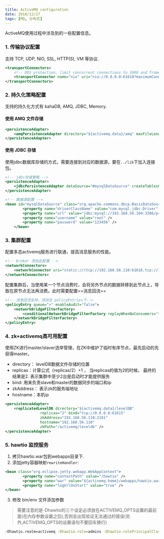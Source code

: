 ```yaml
---
title: ActiveMQ configuration
date: 2018/12/27
tags: [MQ, 分布式]
---
```


ActiveMQ使用过程中涉及到的一些配置信息。
### 1. 传输协议配置
支持 TCP, UDP, NIO, SSL, HTTP(S), VM 等协议.
```xml
<transportConnectors>
    <!-- DOS protection, limit concurrent connections to 1000 and frame size to 100MB -->
    <transportConnector name="nio" uri="nio://0.0.0.0:61618?maximumConnections=1000&amp;wireFormat.maxFrameSize=104857600" />
</transportConnectors>
```

### 2. 持久化策略配置
支持的持久化方式有 kahaDB, AMQ, JDBC, Memory.
#### 使用 AMQ 文件存储
```xml
<persistenceAdapter>
    <amqPersistenceAdapter directory="${activemq.data}/amq" maxFileLength="32m"/> 
</persistenceAdapter>
```

#### 使用 JDBC 存储
使用jdbc数据库存储的方式，需要连接到对应的数据源，要在`../lib`下加入连接包。
```xml
<!-- jdbc存储策略 -->
<persistenceAdapter>
    <jdbcPersistenceAdapter dataSource="#mysqlDataSource" createTablesOnStartup="true" />
</persistenceAdapter>

<!-- 数据源配置 -->
<bean id="mysqlDataSource" class="org.apache.commons.dbcp.BasicDataSource" destroy-method="close">
        <property name="driverClassName" value="com.mysql.jdbc.Driver" />
        <property name="url" value="jdbc:mysql://192.168.56.104:3306/practice_dev" />
        <property name="username" value="root" />
        <property name="password" value="123456" />
    </bean>
```

### 3. 集群配置
配置多态activemq服务进行联通，提高消息服务的性能。
```xml
<!-- broker 添加此配置 -->
<networkConnectors>
    <networkConnector uri="static://(tcp://192.168.56.110:61616,tcp://192.168.56.120:61616)" />
</networkConnectors>
```
配置集群后，当使用某一个节点消费时，会将另外节点的数据转移到此节点上，导致在原节点无法再消费。此时需要配置==消息回流==
```xml
<!-- 消息回流支持，添加在 policyEntries下-->
<policyEntry queue=">" enableAudit="false">
    <networkBridgeFilterFactory>
        <conditionalNetworkBridgeFilterFactory replayWhenNoConsumers="true" />
    </networkBridgeFilterFactory>
</policyEntry>
```

### 4. zk+activemq高可用配置
使用ZK进行master/slaver选举管理，在ZK中维护了临时有序节点，最先启动的先获得master。
- directory： levelDB数据文件存储的位置
- replicas：计算公式（replicas/2）+1  ， 当replicas的值为2的时候， 最终的结果是2. 表示集群中至少2台是启动时才能提供服务
- bind:  用来负责slave和master的数据同步的端口和ip
- zkAddress： 表示zk的服务端地址
- hostname：本机ip
```xml
<persistenceAdapter>
    <replicatedLevelDB directory="${activemq.data}/levelDB" 
                replicas="2" bind="tcp://0.0.0.0:61615"
                zkAddress="192.168.56.110:2181"
                hostname="192.168.56.110"
                zkPath="/activemq/leveldb" />
</persistenceAdapter>
```

### 5. hawtio 监控服务
1. 拷贝hawtio.war包到webapps目录下.
2. 添加jetty容器映射`rewriteHandler`:
```xml
<bean class="org.eclipse.jetty.webapp.WebAppContext">        
        <property name="contextPath" value="/hawtio" />        
        <property name="war" value="${activemq.home}/webapps/hawtio.war" />        
        <property name="logUrlOnStart" value="true" />  
</bean>
```
3. 修改 bin/env 文件添加参数   
> 需要注意的是-Dhawtio的三个设定必须放在ACTIVEMQ_OPTS设置的最前面(在内存参数设置之后),否则会出现验证无法通过的错误(另外,ACTIVEMQ_OPTS的设置语句不要回车换行)

```bash
-Dhawtio.realm=activemq -Dhawtio.role=admins -Dhawtio.rolePrincipalClasses=org.apache.activemq.jaas.GroupPrincipal
```